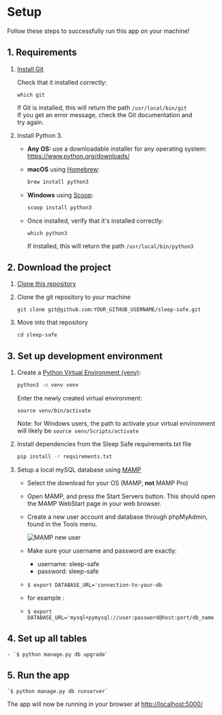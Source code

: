 # Setup

Follow these steps to successfully run this app on your machine!

## 1. Requirements

1. [Install Git](https://git-scm.com/book/en/v2/Getting-Started-Installing-Git)

    Check that it installed correctly:

      ```
      which git
      ```

    If Git is installed, this will return the path `/usr/local/bin/git`  
    If you get an error message, check the Git documentation and   
    try again.
    
    
2. Install Python 3.

    - <b>Any OS: </b>use a downloadable installer for any operating system: https://www.python.org/downloads/

    - <b>macOS</b> using [Homebrew](https://brew.sh/):

        ```sh
        brew install python3
        ```

    - <b>Windows</b> using [Scoop](http://scoop.sh/):

        ```sh
        scoop install python3
        ```

    - Once installed, verify that it's installed correctly:

        ```
        which python3
        ```

        If installed, this will return the path `/usr/local/bin/python3`


## 2. Download the project

1. [Clone this repository](https://github.com/razzlepdx/sleep-safe)

2. Clone the git repository to your machine

      ```
      git clone git@github.com:YOUR_GITHUB_USERNAME/sleep-safe.git
      ```

3. Move into that repository

      ```
      cd sleep-safe
      ```

## 3. Set up development environment

1. Create a [Python Virtual Environment (venv)](https://docs.python.org/3/library/venv.html):

    ```sh
    python3 -m venv venv
    ```
    Enter the newly created virtual environment:
    
    ```
    source venv/bin/activate
    ```

    Note: for Windows users, the path to activate your virtual environment will likely be `source venv/Scripts/activate`

2. Install dependencies from the Sleep Safe requirements.txt file

    ```sh
    pip install -r requirements.txt
    ```

3. Setup a local mySQL database using [MAMP](https://www.mamp.info/en/downloads/)

    - Select the download for your OS (MAMP, <b>not</b> MAMP Pro)
  
    - Open MAMP, and press the Start Servers button. This should open the MAMP WebStart page in your web browser. 

    - Create a new user account and database through phpMyAdmin, found in the Tools menu.

        ![MAMP new user](./assets/mamp_new_user.png)

    - Make sure your username and password are exactly:

      - username: sleep-safe
      - password: sleep-safe

    - `$ export DATABASE_URL='connection-to-your-db`
    - for example :
    - `$ export DATABASE_URL='mysql+pymysql://user:password@host:port/db_name`

## 4. Set up all tables
    - `$ python manage.py db upgrade`

## 5. Run the app
    `$ python manage.py db runserver`
    
The app will now be running in your browser at [http://localhost:5000/](http://localhost:5000/)

	
